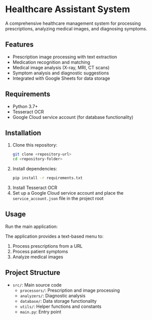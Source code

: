 # Healthcare Assistant System

A comprehensive healthcare management system for processing prescriptions, analyzing medical images, and diagnosing symptoms.

## Features

- Prescription image processing with text extraction
- Medication recognition and matching
- Medical image analysis (X-ray, MRI, CT scans)
- Symptom analysis and diagnostic suggestions
- Integrated with Google Sheets for data storage

## Requirements

- Python 3.7+
- Tesseract OCR
- Google Cloud service account (for database functionality)

## Installation

1. Clone this repository:
   ```sh
   git clone <repository-url>
   cd <repository-folder>
   ```
2. Install dependencies:
   ```sh
   pip install -r requirements.txt
   ```
3. Install Tesseract OCR
4. Set up a Google Cloud service account and place the `service_account.json` file in the project root

## Usage

Run the main application:

The application provides a text-based menu to:
1. Process prescriptions from a URL
2. Process patient symptoms
3. Analyze medical images

## Project Structure

- `src/`: Main source code
  - `processors/`: Prescription and image processing
  - `analyzers/`: Diagnostic analysis
  - `database/`: Data storage functionality
  - `utils/`: Helper functions and constants
  - `main.py`: Entry point

